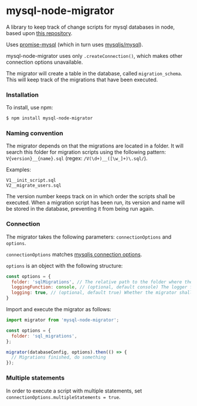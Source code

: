# mysql-node-migrator
A library to keep track of change scripts for mysql databases in node, based upon [this repository](https://github.com/borsch/node-mysql-migration).

Uses [promise-mysql](https://github.com/lukeb-uk/node-promise-mysql) (which in turn uses [mysqljs/mysql](https://github.com/mysqljs/mysql)).

mysql-node-migrator uses only `.createConnection()`, which makes other connection options unavailable.

The migrator will create a table in the database, called `migration_schema`. 
This will keep track of the migrations that have been executed.

### Installation
To install, use npm:

```bash
$ npm install mysql-node-migrator
```

### Naming convention
The migrator depends on that the migrations are located in a folder.
It will search this folder for migration scripts using the following pattern:
`V{version}__{name}.sql` (regex: `/V(\d+)__([\w_]+)\.sql/`).

Examples:
```
V1__init_script.sql
V2__migrate_users.sql
```

The version number keeps track on in which order the scripts shall be executed.
When a migration script has been run, its version and name will be stored in the database,
preventing it from being run again.

### Connection
The migrator takes the following parameters: `connectionOptions` and `options`.

`connectionOptions` matches [mysqljs connection options](https://github.com/mysqljs/mysql#connection-options).

`options` is an object with the following structure:

```javascript
const options = {
  folder: 'sqlMigrations', // The relative path to the folder where the sql scripts are located
  loggingFunction: console, // (optional, default console) The logger function to use (e.g. winston)
  logging: true, // (optional, default true) Whether the migrator shall log its progress
}
```

Import and execute the migrator as follows:

```javascript
import migrator from 'mysql-node-migrator';

const options = {
  folder: 'sql_migrations',
};

migrator(databaseConfig, options).then(() => {
  // Migrations finished, do something
});
```

### Multiple statements

In order to execute a script with multiple statements, set `connectionOptions.multipleStatements = true`.

